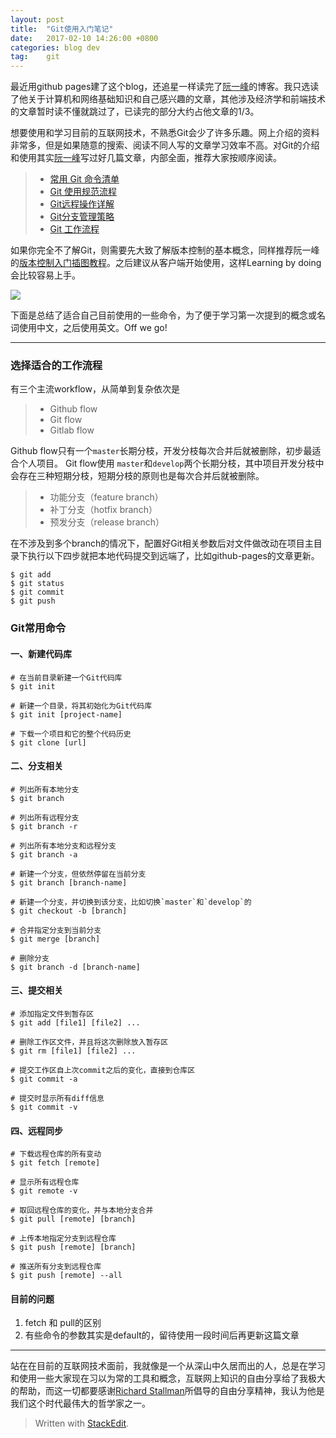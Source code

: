 ```yaml
---
layout: post
title:  "Git使用入门笔记"
date:   2017-02-10 14:26:00 +0800
categories: blog dev
tag:	git
---
```


最近用github pages建了这个blog，还追星一样读完了[阮一峰](http://www.ruanyifeng.com/home.html)的博客。我只选读了他关于计算机和网络基础知识和自己感兴趣的文章，其他涉及经济学和前端技术的文章暂时读不懂就跳过了，已读完的部分大约占他文章的1/3。

想要使用和学习目前的互联网技术，不熟悉Git会少了许多乐趣。网上介绍的资料非常多，但是如果随意的搜索、阅读不同人写的文章学习效率不高。对Git的介绍和使用其实[阮一峰](http://www.ruanyifeng.com/home.html)写过好几篇文章，内部全面，推荐大家按顺序阅读。

> - [常用 Git 命令清单](http://www.ruanyifeng.com/blog/2015/12/git-cheat-sheet.html)
> - [Git 使用规范流程](http://www.ruanyifeng.com/blog/2015/08/git-use-process.html)
> - [Git远程操作详解](http://www.ruanyifeng.com/blog/2014/06/git_remote.html)
> - [Git分支管理策略](http://www.ruanyifeng.com/blog/2012/07/git.html)
> - [Git 工作流程](http://www.ruanyifeng.com/blog/2015/12/git-workflow.html)

如果你完全不了解Git，则需要先大致了解版本控制的基本概念，同样推荐阮一峰的[版本控制入门插图教程](http://www.ruanyifeng.com/blog/2008/12/a_visual_guide_to_version_control.html)。之后建议从客户端开始使用，这样Learning by doing会比较容易上手。

![](https://cdn.shopify.com/s/files/1/0051/4802/products/shop-baby-one-piece_1024x1024_7e628096-8df8-40cd-986e-18ac1f1183b3_1024x1024.png?v=1428080199)


下面是总结了适合自己目前使用的一些命令，为了便于学习第一次提到的概念或名词使用中文，之后使用英文。Off we go!

---


### 选择适合的工作流程 ###

有三个主流workflow，从简单到复杂依次是

> - Github flow
> - Git flow
> - Gitlab flow

Github flow只有一个`master`长期分枝，开发分枝每次合并后就被删除，初步最适合个人项目。
Git flow使用 `master`和`develop`两个长期分枝，其中项目开发分枝中会存在三种短期分枝，短期分枝的原则也是每次合并后就被删除。
 > - 功能分支（feature branch）
 > - 补丁分支（hotfix branch）
 > - 预发分支（release branch）

在不涉及到多个branch的情况下，配置好Git相关参数后对文件做改动在项目主目录下执行以下四步就把本地代码提交到远端了，比如github-pages的文章更新。

	$ git add
	$ git status
	$ git commit
	$ git push

### Git常用命令 ###

#### 一、新建代码库 ####

```
# 在当前目录新建一个Git代码库
$ git init

# 新建一个目录，将其初始化为Git代码库
$ git init [project-name]

# 下载一个项目和它的整个代码历史
$ git clone [url]
```

#### 二、分支相关 ####

```
# 列出所有本地分支
$ git branch

# 列出所有远程分支
$ git branch -r

# 列出所有本地分支和远程分支
$ git branch -a

# 新建一个分支，但依然停留在当前分支
$ git branch [branch-name]

# 新建一个分支，并切换到该分支，比如切换`master`和`develop`的
$ git checkout -b [branch]

# 合并指定分支到当前分支
$ git merge [branch]

# 删除分支
$ git branch -d [branch-name]
```

#### 三、提交相关  ####

```
# 添加指定文件到暂存区
$ git add [file1] [file2] ...

# 删除工作区文件，并且将这次删除放入暂存区
$ git rm [file1] [file2] ...

# 提交工作区自上次commit之后的变化，直接到仓库区
$ git commit -a

# 提交时显示所有diff信息
$ git commit -v
```

#### 四、远程同步  ####

```
# 下载远程仓库的所有变动
$ git fetch [remote]

# 显示所有远程仓库
$ git remote -v

# 取回远程仓库的变化，并与本地分支合并
$ git pull [remote] [branch]

# 上传本地指定分支到远程仓库
$ git push [remote] [branch]

# 推送所有分支到远程仓库
$ git push [remote] --all
```

#### 目前的问题 ####

 1. fetch 和 pull的区别
 2. 有些命令的参数其实是default的，留待使用一段时间后再更新这篇文章

---
 
站在在目前的互联网技术面前，我就像是一个从深山中久居而出的人，总是在学习和使用一些大家现在习以为常的工具和概念，互联网上知识的自由分享给了我极大的帮助，而这一切都要感谢[Richard Stallman](https://en.wikipedia.org/wiki/Richard_Stallman)所倡导的自由分享精神，我认为他是我们这个时代最伟大的哲学家之一。




> Written with [StackEdit](https://stackedit.io/).


